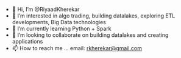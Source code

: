 - 👋 Hi, I’m @RiyaadKherekar
- 👀 I’m interested in algo trading, building datalakes, exploring ETL developments, Big Data technologies
- 🌱 I’m currently learning Python + Spark
- 💞️ I’m looking to collaborate on building datalakes and creating applications
- 📫 How to reach me ... email: rkherekar@gmail.com

<!---
RiyaadKherekar/RiyaadKherekar is a ✨ special ✨ repository because its `README.md` (this file) appears on your GitHub profile.
You can click the Preview link to take a look at your changes.
--->

